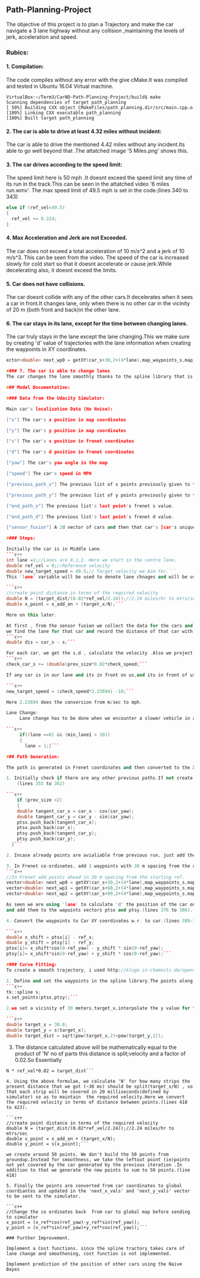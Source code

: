 ## Path-Planning-Project
The objective of this project is to plan a Trajectory and make the car navigate a 3 lane highway
without any collision ,maintaining the levels of jerk, acceleration and speed.

### Rubics:
#### 1. Compilation:
The code compiles without any error with the give cMake.It was compiled and tested in
Ubuntu 16.04 Virtual machine.

```
VirtualBox:~/Term3/CarND-Path-Planning-Project/build$ make
Scanning dependencies of target path_planning
[ 50%] Building CXX object CMakeFiles/path_planning.dir/src/main.cpp.o
[100%] Linking CXX executable path_planning
[100%] Built target path_planning
````
#### 2. The car is able to drive at least 4.32 miles without incident:
The car is able to drive the mentioned 4.42 miles without any incident.Its able to go well
beyond that .The attatched image '5 Miles.png' shows this.

#### 3. The car drives according to the speed limit:
The speed limit here is 50 mph .It doesnt exceed the speed limit any time of its run in the track.This can be seen in the attatched video '6 miles run.wmv'. The max speed limit of 49.5 mph is set in the code.(lines 340 to 343)
```c++
else if (ref_vel<49.5)
{
  ref_vel += 0.224;
}
```

#### 4. Max Acceleration and Jerk are not Exceeded.
The car does not exceed a total acceleration of 10 m/s^2 and a jerk of 10 m/s^3.
This can be seen from the video.
The speed of the car is increased slowly for cold start so that it doesnt accelerate or cause jerk.While decelerating also, it doesnt exceed the limits.

#### 5. Car does not have collisions.
The car doesnt collide with any of the other cars.It decelerates when it sees a car in front.It changes lane, only when there is no other car in the vicinity of 20 m (both front and back)in the other lane.

#### 6. The car stays in its lane, except for the time between changing lanes.
The car truly stays in the lane except the lane changing.This we make sure by creating 'd' value of trajectories with the lane information when creating the waypoints in XY coordinates.
```c++
ector<double> next_wp0 = getXY(car_s+30,2+(4*lane),map_waypoints_s,map_waypoints_x,map_waypoints_y);```

#### 7. The car is able to change lanes
The car changes the lane smoothly thanks to the spline library that is used to build the path.

### Model Documentation:

#### Data from the Udacity Simulator:

Main car's localization Data (No Noise):

["x"] The car's x position in map coordinates

["y"] The car's y position in map coordinates

["s"] The car's s position in frenet coordinates

["d"] The car's d position in frenet coordinates

["yaw"] The car's yaw angle in the map

["speed"] The car's speed in MPH

["previous_path_x"] The previous list of x points previously given to the simulator.

["previous_path_y"] The previous list of y points previously given to the simulator

["end_path_s"] The previous list's last point's frenet s value.

["end_path_d"] The previous list's last point's frenet d value.

["sensor_fusion"] A 2d vector of cars and then that car's [car's unique ID, car's x position in map coordinates, car's y position in map coordinates, car's x velocity in m/s, car's y velocity in m/s, car's s position in frenet coordinates, car's d position in frenet coordinates.

#### Steps:

Initially the car is in Middle Lane.
```c++  
int lane =1;//Lanes are 0,1,2. Here we start in the centre lane.
double ref_vel = 0;//Reference velocity
double new_target_speed = 49.5;// Target velocity we Aim for.```
This 'lane' variable will be used to denote lane chnages and will be used for calculations below.In addition to that the target speed specified in the Rubic,50 mph(~49.5) is set as the target speed of the car.'ref_vel' is the actual velocity command to the car at the moment. The velocity is set to the car in term of the distance between the consecutive path points .(lines 435 & 436).

```c++
//create point distance in terms of the required velocity
double N = (target_dist/(0.02*ref_vel/2.24));//2.24 miles/hr to mtrs/sec
double x_point = x_add_on + (target_x/N);```

More on this later.

At first , from the sensor fusion we collect the data for the cars and group them interms of the lane. Since the lane with is 4 units, from the 'd' value we get for each car
we find the lane for that car and record the distance of that car with our ego car (car we control). Thus we have three vectors,lane0,lane1 and lane2 have the distance of all the cars in each lane respective to our car.(lines 256 to 281)
```c++
double dis = car_s - s;```

For each car, we get the s,d , calculate the velocity .Also we project the position of the car over time for next iteration in future.(line 290)
```c++
check_car_s += (double)prev_size*0.02*check_speed;```

If any car is in our lane and its in front on us,and its in front of us, then time to slow down the car.Note the speed of the front car and latch to its speed approx.This is done by setting the variable 'too_close' to True and setting the 'new_target_speed'(lines 293 to 298).

```c++
new_target_speed = (check_speed*2.23694) -10;```

Here 2.23694 does the conversion from m/sec to mph.

Lane Change:
     Lane change has to be done when we encounter a slower vehicle in addition to slowing down the car  as mentioned above.For that i check if the cars in the neraby lanes are nearby(~20 meters) either at front or back .If there is a car in that distance, then i dont make a lan chnage.(lines 312 to 335).Lane chnage he is done by setting the variable 'lane' to the apt value

```c++
     if((lane ==0) && (min_lane1 > 20))
     {
       lane = 1;}```

### Path Generation:

The path is generated in Frenet coordinates and then converted to the XY coordinates.

1. Initially check if there are any other previous paths.If not create a point tangential to the present car position.Vectors 'ptsx' and 'ptsy' hold the waypoints in Frenet co-ordinates.
    (lines 355 to 362)

```c++
    if (prev_size <2)
    {
    double tangent_car_x = car_x - cos(car_yaw);
    double tangent_car_y = car_y - sin(car_yaw);
    ptsx.push_back(tangent_car_x);
    ptsx.push_back(car_x);
    ptsy.push_back(tangent_car_y);
    ptsy.push_back(car_y);
  }```

2. Incase already points are avialiable from previous run, just add the remaining last two points in the current points(lines 365 to 368).

3. In Frenet co-ordinates, add 3 waypoints with 30 m spacing from the current car position.
```c++
//In Frenet add points ahead in 30 m spacing from the starting ref.
vector<double> next_wp0 = getXY(car_s+30,2+(4*lane),map_waypoints_s,map_waypoints_x,map_waypoints_y);
vector<double> next_wp1 = getXY(car_s+60,2+(4*lane),map_waypoints_s,map_waypoints_x,map_waypoints_y);
vector<double> next_wp2 = getXY(car_s+90,2+(4*lane),map_waypoints_s,map_waypoints_x,map_waypoints_y);```

As seen we are using 'lane' to calculate 'd' the position of the car one the road .Each lane is 4 meters width.So for lane0, the d value will be two.Using the getXY function we convert them back to the XY coordinates.
and add them to the wapoints vectors ptsx and ptsy.(lines 376 to 386).

4. Convert the waypoints to Car XY coordinates w.r. to car.(lines 389-394)

```c++
double x_shift = ptsx[i] - ref_x;
double y_shift = ptsy[i] - ref_y;
ptsx[i]= x_shift*cos(0-ref_yaw) - y_shift * sin(0-ref_yaw);
ptsy[i]= x_shift*sin(0-ref_yaw) + y_shift * cos(0-ref_yaw);```

#### Curve Fitting:
To create a smooth trajectory, i used http://kluge.in-chemnitz.de/opensource/spline/ .It reduces teh task of doing Polynomial fitting again in the code.

1. Define and set the waypoints in the spline library.The points along which a curve /trajectory to be fit.
```c++
tk::spline s;
s.set_points(ptsx,ptsy);```

2.we set a vicinity of 30 meters,target_x,interpolate the y value for that x using spline and then find the distance magnitude from the car position to the vicinity point.

```c++
double target_x = 30.0;
double target_y = s(target_x);
double target_dist = sqrt(pow(target_x,2)+pow(target_y,2));
```

3. The distance calculated above will be mathematically equal to the product of 'N' no of parts this distance is split;velocity and a factor of 0.02.So Essentially
```
N * ref_vel*0.02 = target_dist```

4. Using the above formulae, we calculate 'N' for how many strips the present distance that we got (~30 ms) should be split(target_x/N) , so that each strip will be covered in 20 milliseconds(defined by simulator) so as to maintain  the required velocity.Here we convert the required velocity in terms of distance between points.(lines 418 to 423).

```c++
//create point distance in terms of the required velocity
double N = (target_dist/(0.02*ref_vel/2.24));//2.24 miles/hr to mtrs/sec
double x_point = x_add_on + (target_x/N);
double y_point = s(x_point);```

we create around 50 points. We don't build the 50 points from groundup.Instead for smoothness, we take the leftout point (ie)points not yet covered by the car generated by the previous iteration .In addition to that we generate the new points to sum to 50 points.(line 418)

5. Finally the points are converted from car coordinates to global coordiantes and updated in the 'next_x_vals' and 'next_y_vals' vector to be sent to the simulator.

```c++
//Change the co ordinates back  from car to global map before sending to simulator
x_point = (x_ref*cos(ref_yaw)-y_ref*sin(ref_yaw));
y_point = (x_ref*sin(ref_yaw)+y_ref*cos(ref_yaw));```

### Further Improvement.

Implement a Cost functions. since the spline tractory takes care of lane change and smoothening, cost function is not implemented.

Implement prediction of the position of other cars using the Naive Bayes
